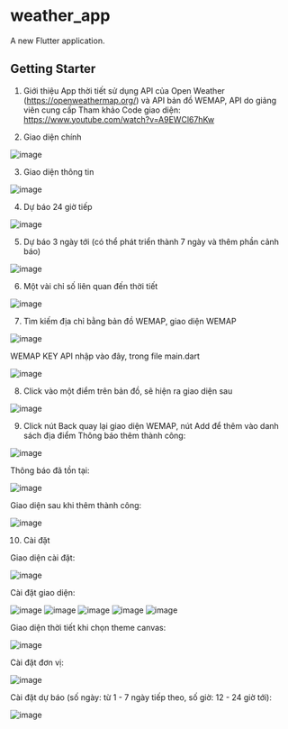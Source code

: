 # weather_app

A new Flutter application.

## Getting Starter

1. Giới thiệu
App thời tiết sử dụng API của Open Weather (https://openweathermap.org/)
và API bản đồ WEMAP, API do giảng viên cung cấp
Tham khảo Code giao diện: https://www.youtube.com/watch?v=A9EWCl67hKw

2. Giao diện chính

![image](https://user-images.githubusercontent.com/57657974/120198521-60aa2b00-c24c-11eb-8de4-00bb19bbb45d.png)

3. Giao diện thông tin
 
![image](https://user-images.githubusercontent.com/57657974/120198465-4e2ff180-c24c-11eb-9082-4a662818851d.png)

4. Dự báo 24 giờ tiếp

![image](https://user-images.githubusercontent.com/57657974/120198573-728bce00-c24c-11eb-8447-c514625fa96e.png)

5. Dự báo 3 ngày tới (có thể phát triển thành 7 ngày và thêm phần cảnh báo)

![image](https://user-images.githubusercontent.com/57657974/119959444-33e8e000-bfce-11eb-9b4e-9a6210559e60.png)

6. Một vài chỉ số liên quan đến thời tiết

![image](https://user-images.githubusercontent.com/57657974/119959614-58dd5300-bfce-11eb-991f-7818ce66a537.png)

7. Tìm kiếm địa chỉ bằng bản đồ WEMAP, giao diện WEMAP

![image](https://user-images.githubusercontent.com/57657974/119960231-f3d62d00-bfce-11eb-9923-fdf399270fe1.png)

WEMAP KEY API nhập vào đây, trong file main.dart

![image](https://user-images.githubusercontent.com/57657974/119962110-eae65b00-bfd0-11eb-9808-d524d5f3c47c.png)

8. Click vào một điểm trên bản đồ, sẽ hiện ra giao diện sau

![image](https://user-images.githubusercontent.com/57657974/120199005-f47bf700-c24c-11eb-8c87-36807d480384.png)

9. Click nút Back quay lại giao diện WEMAP, nút Add để thêm vào danh sách địa điểm
Thông báo thêm thành công: 

![image](https://user-images.githubusercontent.com/57657974/119960891-a4443100-bfcf-11eb-81c7-3e32951fe9e0.png)

Thông báo đã tồn tại: 

![image](https://user-images.githubusercontent.com/57657974/119961384-2f252b80-bfd0-11eb-8009-817e35b04409.png)

Giao diện sau khi thêm thành công: 

![image](https://user-images.githubusercontent.com/57657974/119960974-baea8800-bfcf-11eb-8e3a-0ff129bf719b.png)

10. Cài đặt 

Giao diện cài đặt:

![image](https://user-images.githubusercontent.com/57657974/120200598-b8499600-c24e-11eb-9137-ab2b04bb335b.png)

Cài đặt giao diện:

![image](https://user-images.githubusercontent.com/57657974/120200742-d911eb80-c24e-11eb-90db-6d4ff08360b2.png)
![image](https://user-images.githubusercontent.com/57657974/120200787-e7600780-c24e-11eb-8a57-43fd7cc1527b.png)
![image](https://user-images.githubusercontent.com/57657974/120200824-f646ba00-c24e-11eb-9182-eaf6404f0d6a.png)
![image](https://user-images.githubusercontent.com/57657974/120200865-0199e580-c24f-11eb-876f-014fe4592a41.png)
![image](https://user-images.githubusercontent.com/57657974/120200900-0b234d80-c24f-11eb-8f34-991254ff3c51.png)

Giao diện thời tiết khi chọn theme canvas:

![image](https://user-images.githubusercontent.com/57657974/120201291-7a993d00-c24f-11eb-9d92-e2526ca04dfb.png)

Cài đặt đơn vị:

![image](https://user-images.githubusercontent.com/57657974/120200968-1d9d8700-c24f-11eb-9cd5-8ec7fd837936.png)

Cài đặt dự báo (số ngày: từ 1 - 7 ngày tiếp theo, số giờ: 12 - 24 giờ tới):

![image](https://user-images.githubusercontent.com/57657974/120201046-31e18400-c24f-11eb-9b6b-7be9d2bce5fa.png)




